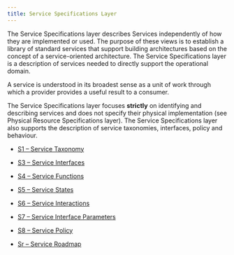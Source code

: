 ```yaml
---
title: Service Specifications Layer
---
```


The Service Specifications layer describes Services independently of how they are
implemented or used. The purpose of these views is to establish a library of
standard services that support building architectures based on the concept of a
service-oriented architecture. The Service Specifications layer is a description of
services needed to directly support the operational domain.

A service is understood in its broadest sense as a unit of work through which a
provider provides a useful result to a consumer.

The Service Specifications layer focuses **strictly** on identifying and describing
services and does not specify their physical implementation (see Physical Resource
Specifications layer). The Service Specifications layer also supports the description
of service taxonomies, interfaces, policy and behaviour.

* [S1 – Service Taxonomy](s1.html)

* [S3 – Service Interfaces](s3.html)
* [S4 – Service Functions](s4.html)
* [S5 – Service States](s5.html)
* [S6 – Service Interactions](s6.html)
* [S7 – Service Interface Parameters](s7.html)
* [S8 – Service Policy](s8.html)
* [Sr – Service Roadmap](sr.html)
